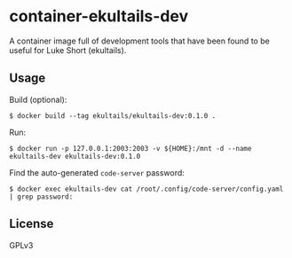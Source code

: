 # container-ekultails-dev

A container image full of development tools that have been found to be useful for Luke Short (ekultails).

## Usage

Build (optional):

```
$ docker build --tag ekultails/ekultails-dev:0.1.0 .
```

Run:

```
$ docker run -p 127.0.0.1:2003:2003 -v ${HOME}:/mnt -d --name ekultails-dev ekultails-dev:0.1.0
```

Find the auto-generated `code-server` password:

```
$ docker exec ekultails-dev cat /root/.config/code-server/config.yaml | grep password:
```

## License

GPLv3
